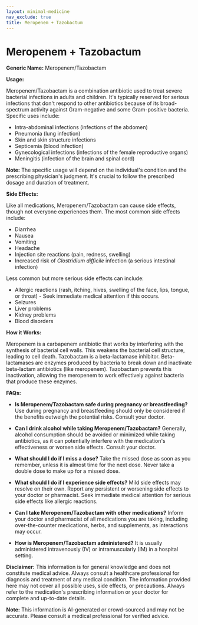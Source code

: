 ```yaml
---
layout: minimal-medicine
nav_exclude: true
title: Meropenem + Tazobactum
---
```


# Meropenem + Tazobactum

**Generic Name:** Meropenem/Tazobactam

**Usage:**

Meropenem/Tazobactam is a combination antibiotic used to treat severe bacterial infections in adults and children.  It's typically reserved for serious infections that don't respond to other antibiotics because of its broad-spectrum activity against Gram-negative and some Gram-positive bacteria.  Specific uses include:

* Intra-abdominal infections (infections of the abdomen)
* Pneumonia (lung infection)
* Skin and skin structure infections
* Septicemia (blood infection)
* Gynecological infections (infections of the female reproductive organs)
* Meningitis (infection of the brain and spinal cord)


**Note:**  The specific usage will depend on the individual's condition and the prescribing physician's judgment.  It's crucial to follow the prescribed dosage and duration of treatment.


**Side Effects:**

Like all medications, Meropenem/Tazobactam can cause side effects, though not everyone experiences them.  The most common side effects include:

* Diarrhea
* Nausea
* Vomiting
* Headache
* Injection site reactions (pain, redness, swelling)
*  Increased risk of *Clostridium difficile* infection (a serious intestinal infection)

Less common but more serious side effects can include:

* Allergic reactions (rash, itching, hives, swelling of the face, lips, tongue, or throat) - Seek immediate medical attention if this occurs.
* Seizures
* Liver problems
* Kidney problems
* Blood disorders


**How it Works:**

Meropenem is a carbapenem antibiotic that works by interfering with the synthesis of bacterial cell walls. This weakens the bacterial cell structure, leading to cell death.  Tazobactam is a beta-lactamase inhibitor. Beta-lactamases are enzymes produced by bacteria to break down and inactivate beta-lactam antibiotics (like meropenem).  Tazobactam prevents this inactivation, allowing the meropenem to work effectively against bacteria that produce these enzymes.


**FAQs:**

* **Is Meropenem/Tazobactam safe during pregnancy or breastfeeding?**  Use during pregnancy and breastfeeding should only be considered if the benefits outweigh the potential risks. Consult your doctor.

* **Can I drink alcohol while taking Meropenem/Tazobactam?**  Generally, alcohol consumption should be avoided or minimized while taking antibiotics, as it can potentially interfere with the medication's effectiveness or worsen side effects.  Consult your doctor.

* **What should I do if I miss a dose?**  Take the missed dose as soon as you remember, unless it is almost time for the next dose.  Never take a double dose to make up for a missed dose.

* **What should I do if I experience side effects?**  Mild side effects may resolve on their own.  Report any persistent or worsening side effects to your doctor or pharmacist.  Seek immediate medical attention for serious side effects like allergic reactions.

* **Can I take Meropenem/Tazobactam with other medications?**  Inform your doctor and pharmacist of all medications you are taking, including over-the-counter medications, herbs, and supplements, as interactions may occur.

* **How is Meropenem/Tazobactam administered?**  It is usually administered intravenously (IV) or intramuscularly (IM) in a hospital setting.


**Disclaimer:** This information is for general knowledge and does not constitute medical advice.  Always consult a healthcare professional for diagnosis and treatment of any medical condition.  The information provided here may not cover all possible uses, side effects, or precautions.  Always refer to the medication's prescribing information or your doctor for complete and up-to-date details.


**Note:** This information is AI-generated or crowd-sourced and may not be accurate. Please consult a medical professional for verified advice.